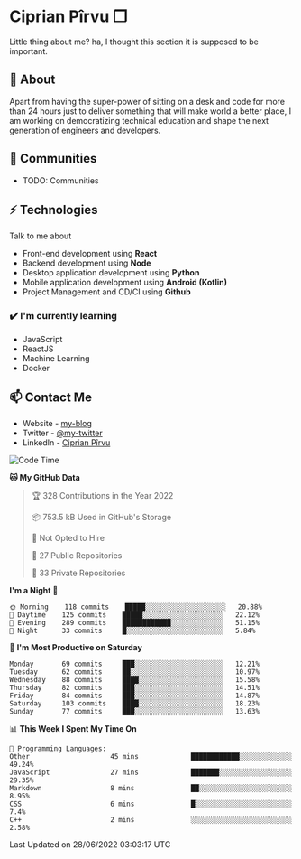# Ciprian Pîrvu ❐

Little thing about me? ha, I thought this section it is supposed to be important.

## 🧐 About

Apart from having the super-power of sitting on a desk and code for more than 24 hours just to deliver something that will make world a better place, I am working on democratizing technical education and shape the next generation of engineers and developers.

## 👯 Communities

-   TODO: Communities

## ⚡ Technologies

Talk to me about

-   Front-end development using **React**
-   Backend development using **Node**
-   Desktop application development using **Python**
-   Mobile application development using **Android (Kotlin)**
-   Project Management and CD/CI using **Github**

### ✔️ I'm currently learning

-   JavaScript
-   ReactJS
-   Machine Learning
-   Docker

## 📫 Contact Me

-   Website - [my-blog]()
-   Twitter - [@my-twitter]()
-   LinkedIn - [Ciprian Pîrvu](https://www.linkedin.com/in/p%C3%AErvu-ciprian-cristian-4415991b1/)

<!--START_SECTION:waka-->
![Code Time](http://img.shields.io/badge/Code%20Time-1%2C242%20hrs%2040%20mins-blue)

**🐱 My GitHub Data** 

> 🏆 328 Contributions in the Year 2022
 > 
> 📦 753.5 kB Used in GitHub's Storage 
 > 
> 🚫 Not Opted to Hire
 > 
> 📜 27 Public Repositories 
 > 
> 🔑 33 Private Repositories  
 > 
**I'm a Night 🦉** 

```text
🌞 Morning    118 commits    █████░░░░░░░░░░░░░░░░░░░░   20.88% 
🌆 Daytime    125 commits    █████░░░░░░░░░░░░░░░░░░░░   22.12% 
🌃 Evening    289 commits    ████████████░░░░░░░░░░░░░   51.15% 
🌙 Night      33 commits     █░░░░░░░░░░░░░░░░░░░░░░░░   5.84%

```
📅 **I'm Most Productive on Saturday** 

```text
Monday       69 commits     ███░░░░░░░░░░░░░░░░░░░░░░   12.21% 
Tuesday      62 commits     ██░░░░░░░░░░░░░░░░░░░░░░░   10.97% 
Wednesday    88 commits     ████░░░░░░░░░░░░░░░░░░░░░   15.58% 
Thursday     82 commits     ███░░░░░░░░░░░░░░░░░░░░░░   14.51% 
Friday       84 commits     ███░░░░░░░░░░░░░░░░░░░░░░   14.87% 
Saturday     103 commits    ████░░░░░░░░░░░░░░░░░░░░░   18.23% 
Sunday       77 commits     ███░░░░░░░░░░░░░░░░░░░░░░   13.63%

```


📊 **This Week I Spent My Time On** 

```text
💬 Programming Languages: 
Other                    45 mins             ████████████░░░░░░░░░░░░░   49.24% 
JavaScript               27 mins             ███████░░░░░░░░░░░░░░░░░░   29.35% 
Markdown                 8 mins              ██░░░░░░░░░░░░░░░░░░░░░░░   8.95% 
CSS                      6 mins              █░░░░░░░░░░░░░░░░░░░░░░░░   7.4% 
C++                      2 mins              ░░░░░░░░░░░░░░░░░░░░░░░░░   2.58%

```


 Last Updated on 28/06/2022 03:03:17 UTC
<!--END_SECTION:waka-->
